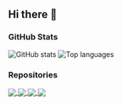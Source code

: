 ## Hi there 👋

### GitHub Stats
![GitHub stats](https://github-readme-stats.vercel.app/api?username=ignlg&hide=prs&show_icons=true&theme=dark&include_all_commits=true)
![Top languages](https://github-readme-stats.vercel.app/api/top-langs/?username=ignlg&layout=compact&show_icons=true&theme=dark&langs_count=7)

### Repositories
<a href="https://github.com/ignlg/heap-js">
  <img align="center" src="https://github-readme-stats.vercel.app/api/pin/?username=ignlg&repo=heap-js&theme=dark" />
</a>
<a href="https://github.com/ignlg/simplify-path-js">
  <img align="center" src="https://github-readme-stats.vercel.app/api/pin/?username=ignlg&repo=simplify-path-js&theme=dark" />
</a>
<a href="https://github.com/ignlg/pingkeeper">
  <img align="center" src="https://github-readme-stats.vercel.app/api/pin/?username=ignlg&repo=pingkeeper&theme=dark" />
</a>
<a href="https://github.com/ignlg/lazy_hacker_editor">
  <img align="center" src="https://github-readme-stats.vercel.app/api/pin/?username=ignlg&repo=lazy_hacker_editor&theme=dark" />
</a>
